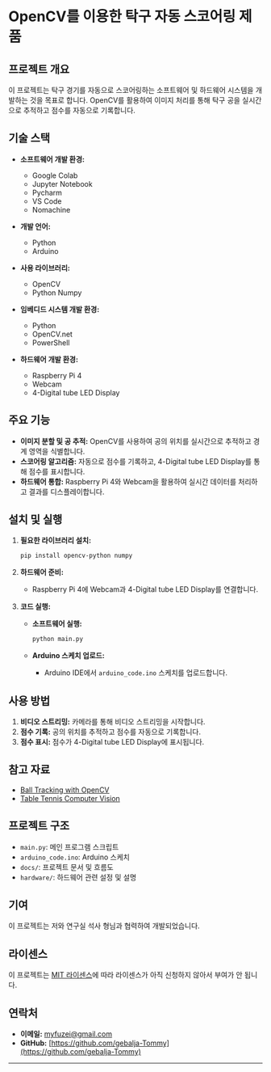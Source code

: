 # **OpenCV를 이용한 탁구 자동 스코어링 제품**

## **프로젝트 개요**

이 프로젝트는 탁구 경기를 자동으로 스코어링하는 소프트웨어 및 하드웨어 시스템을 개발하는 것을 목표로 합니다. OpenCV를 활용하여 이미지 처리를 통해 탁구 공을 실시간으로 추적하고 점수를 자동으로 기록합니다.

## **기술 스택**

- **소프트웨어 개발 환경:**
  - Google Colab
  - Jupyter Notebook
  - Pycharm
  - VS Code
  - Nomachine

- **개발 언어:**
  - Python
  - Arduino

- **사용 라이브러리:**
  - OpenCV
  - Python Numpy

- **임베디드 시스템 개발 환경:**
  - Python
  - OpenCV.net
  - PowerShell

- **하드웨어 개발 환경:**
  - Raspberry Pi 4
  - Webcam
  - 4-Digital tube LED Display

## **주요 기능**

- **이미지 분할 및 공 추적:** OpenCV를 사용하여 공의 위치를 실시간으로 추적하고 경계 영역을 식별합니다.
- **스코어링 알고리즘:** 자동으로 점수를 기록하고, 4-Digital tube LED Display를 통해 점수를 표시합니다.
- **하드웨어 통합:** Raspberry Pi 4와 Webcam을 활용하여 실시간 데이터를 처리하고 결과를 디스플레이합니다.

## **설치 및 실행**

1. **필요한 라이브러리 설치:**

   ```bash
   pip install opencv-python numpy
   ```

2. **하드웨어 준비:**
   - Raspberry Pi 4에 Webcam과 4-Digital tube LED Display를 연결합니다.

3. **코드 실행:**

   - **소프트웨어 실행:**

     ```bash
     python main.py
     ```

   - **Arduino 스케치 업로드:**
     - Arduino IDE에서 `arduino_code.ino` 스케치를 업로드합니다.

## **사용 방법**

1. **비디오 스트리밍:** 카메라를 통해 비디오 스트리밍을 시작합니다.
2. **점수 기록:** 공의 위치를 추적하고 점수를 자동으로 기록합니다.
3. **점수 표시:** 점수가 4-Digital tube LED Display에 표시됩니다.

## **참고 자료**

- [Ball Tracking with OpenCV](https://pyimagesearch.com/2015/09/14/ball-tracking-with-opencv/)
- [Table Tennis Computer Vision](https://github.com/vmarquet/table-tennis-computer-vision)

## **프로젝트 구조**

- `main.py`: 메인 프로그램 스크립트
- `arduino_code.ino`: Arduino 스케치
- `docs/`: 프로젝트 문서 및 흐름도
- `hardware/`: 하드웨어 관련 설정 및 설명

## **기여**

이 프로젝트는 저와 연구실 석사 형님과 협력하여 개발되었습니다.

## **라이센스**

이 프로젝트는 [MIT 라이센스](LICENSE)에 따라 라이센스가 아직 신청하지 않아서 부여가 안 됩니다.

## **연락처**

- **이메일:** myfuzei@gmail.com
- **GitHub:** [https://github.com/gebalja-Tommy](https://github.com/gebalja-Tommy)

---
